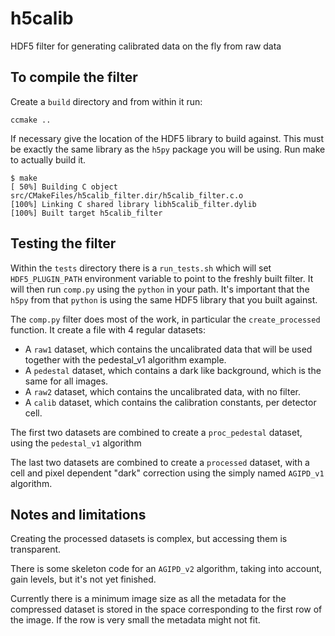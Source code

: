 # h5calib
HDF5 filter for generating calibrated data on the fly from raw data

## To compile the filter

Create a `build` directory and from within it run:

	ccmake ..

If necessary give the location of the HDF5 library to build against. This must be exactly the same library as the `h5py` package you will be using. Run make to actually build it.

	$ make
	[ 50%] Building C object src/CMakeFiles/h5calib_filter.dir/h5calib_filter.c.o
	[100%] Linking C shared library libh5calib_filter.dylib
	[100%] Built target h5calib_filter

## Testing the filter

Within the `tests` directory there is a `run_tests.sh` which will set `HDF5_PLUGIN_PATH` environment variable to point to the freshly built filter. It will then run `comp.py` using the `python` in your path. It's important that the `h5py` from that `python` is using the same HDF5 library that you built against.

The `comp.py` filter does most of the work, in particular the `create_processed` function. It create a file with 4 regular datasets:

- A `raw1` dataset, which contains the uncalibrated data that will be used together with the pedestal_v1 algorithm example.
- A `pedestal` dataset, which contains a dark like background, which is the same for all images.
- A `raw2` dataset, which contains the uncalibrated data, with no filter.
- A `calib` dataset, which contains the calibration constants, per detector cell.

The first two datasets are combined to create a `proc_pedestal` dataset, using the `pedestal_v1` algorithm

The last two datasets are combined to create a `processed` dataset, with a cell and pixel dependent "dark" correction using the simply named `AGIPD_v1` algorithm.


## Notes and limitations

Creating the processed datasets is complex, but accessing them is transparent.

There is some skeleton code for an `AGIPD_v2` algorithm, taking into account, gain levels, but it's not yet finished.

Currently there is a minimum image size as all the metadata for the compressed dataset is stored in the space corresponding to the first row of the image. If the row is very small the metadata might not fit.


	
